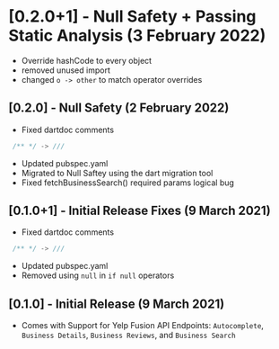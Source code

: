 # [0.2.0+1] - Null Safety + Passing Static Analysis (3 February 2022)

* Override hashCode to every object
* removed unused import
* changed ```o -> other``` to match operator overrides

## [0.2.0] - Null Safety (2 February 2022)

* Fixed dartdoc comments

```dart
 /** */ -> /// 
```

* Updated pubspec.yaml
* Migrated to Null Saftey using the dart migration tool
* Fixed fetchBusinessSearch() required params logical bug

## [0.1.0+1] - Initial Release Fixes (9 March 2021)

* Fixed dartdoc comments

```dart
 /** */ -> /// 
```

* Updated pubspec.yaml
* Removed using `null` in `if null` operators

## [0.1.0] - Initial Release (9 March 2021)

* Comes with Support for Yelp Fusion API Endpoints: `Autocomplete`, `Business Details`, `Business Reviews`, and `Business Search`
